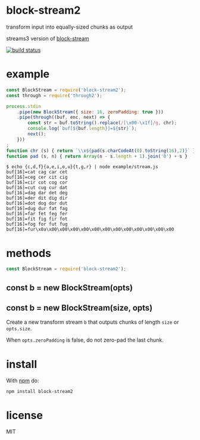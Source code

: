 # block-stream2

transform input into equally-sized chunks as output

streams3 version of
[block-stream](https://npmjs.org/package/block-stream)

[![build status](https://secure.travis-ci.org/substack/block-stream2.png)](http://travis-ci.org/substack/block-stream2)

# example

``` js
const BlockStream = require('block-stream2');
const through = require('through2');

process.stdin
    .pipe(new BlockStream({ size: 16, zeroPadding: true }))
    .pipe(through((buf, enc, next) => {
        const str = buf.toString().replace(/[\x00-\x1f]/g, chr);
        console.log(`buf[${buf.length}]=${str}`);
        next();
    }))
;
function chr (s) { return `\\x${pad(s.charCodeAt(0).toString(16),2)}` }
function pad (s, n) { return Array(n - s.length + 1).join('0') + s }
```

```
$ echo {c,d,f}{a,e,i,o,u}{t,g,r} | node example/stream.js
buf[16]=cat cag car cet
buf[16]=ceg cer cit cig
buf[16]=cir cot cog cor
buf[16]=cut cug cur dat
buf[16]=dag dar det deg
buf[16]=der dit dig dir
buf[16]=dot dog dor dut
buf[16]=dug dur fat fag
buf[16]=far fet feg fer
buf[16]=fit fig fir fot
buf[16]=fog for fut fug
buf[16]=fur\x0a\x00\x00\x00\x00\x00\x00\x00\x00\x00\x00\x00\x00
```

# methods

``` js
const BlockStream = require('block-stream2');
```

## const b = new BlockStream(opts)
## const b = new BlockStream(size, opts)

Create a new transform stream `b` that outputs chunks of length `size` or
`opts.size`.

When `opts.zeroPadding` is false, do not zero-pad the last chunk.

# install

With [npm](https://npmjs.org) do:

```
npm install block-stream2
```

# license

MIT

